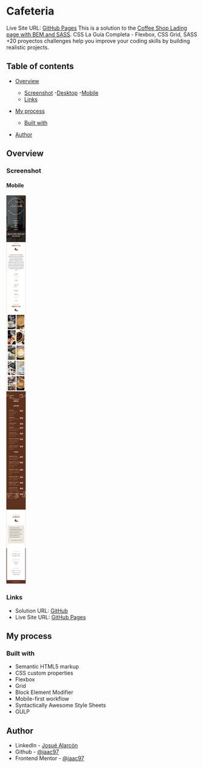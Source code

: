 # Cafeteria
Live Site URL: [GitHub Pages](https://jaac97.github.io/cafeteria/)
This is a solution to the [Coffee Shop Lading page with BEM and SASS](https://www.udemy.com/course/css-grid-y-flexbox-la-guia-definitiva-crea-10-proyectos/learn/lecture/28249668#questions). CSS La Guía Completa - Flexbox, CSS Grid, SASS +20 proyectos challenges help you improve your coding skills by building realistic projects. 

## Table of contents

- [Overview](#overview)
  - [Screenshot](#screenshot)
    -[Desktop](#desktop)
    -[Mobile](#mobile)
  - [Links](#links)
- [My process](#my-process)
  - [Built with](#built-with)

- [Author](#author)



## Overview

### Screenshot
#### Mobile
![](./mobile.png)



### Links

- Solution URL: [GitHub](https://github.com/jaac97/cafeteria)
- Live Site URL: [GitHub Pages](https://jaac97.github.io/cafeteria/)

## My process

### Built with

- Semantic HTML5 markup
- CSS custom properties
- Flexbox
- Grid
- Block Element Modifier
- Mobile-first workflow
- Syntactically Awesome Style Sheets
- GULP


## Author

- LinkedIn - [Josué Alarcón](https://www.linkedin.com/in/josue-alarcon-camino/)
- Github - [@jaac97](https://github.com/jaac97)
- Frontend Mentor - [@jaac97](https://www.frontendmentor.io/profile/jaac97)

